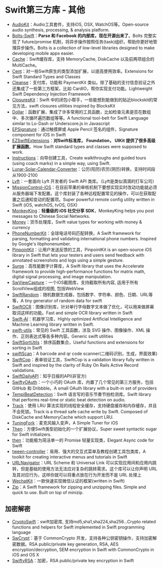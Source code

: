 # Swift第三方库 - 其他  
- [AudioKit][1]：Audio工具套件，支持iOS, OSX, WatchOS等。Open-source audio synthesis, processing, & analysis platform.
- [Bolts-Swift][2]：**Parse 和 Facebook 的内部库，现在开源出来了**。Bolts 完整实现了 future/promise 机制，将异步操作按照任务(task)组织，帮助你更好地管理异步操作。Bolts is a collection of low-level libraries designed to make developing mobile apps easier.
- [Cache][3]：Swift缓存库，支持 MemoryCache, DiskCache 以及前两项组合的 MultiCache。
- [Cent][4]：对一些Swift原生的类型添加扩展，以提高使用效率。Extensions for Swift Standard Types and Classes
- [Cleanse][5]：支付库，功能和 PaymentKit 类似。除了基础的支付信息验证之外还集成了一些第三方框架，比如 CardIO，帮你实现支付功能。Lightweight Swift Dependency Injection Framework
- [ClosuresKit][6]：Swift 中的闭包小帮手，一些能想到能做到的贴近blockskit的常见方法，swift closures utilities inspired by BlocksKit
- [Dollar][7]：函数扩展，集成了许多常用的工具函数，比如检查元素是否在数组中、多次循环遍历数组等等。A functional tool-belt for Swift Language similar to Lo-Dash or Underscore.js in Javascript
- [EPSignature][8]：通过触摸屏或 Apple Pencil 签名的组件，Signature component for iOS in Swift
- [EZSwiftExtensions][9]：**对Swift标准库， Foundation， UIKit 提供了很多高级扩展函数**。How Swift standard types and classes were supposed to work.
- [Instructions][10]：向导创建工具，Create walkthroughs and guided tours (using coach marks) in a simple way, using Swift.
- [Lunar-Solar-Calendar-Converter][11]：公历(阳历)农历(阴历)转换，支持时间段从1900-2100
- [Lyft][12]：一套面向 Lyft 开发者的 Swift API 类库。（Lyft是类似滴滴的打车公司）
- [MissionControl-iOS][13]：在目前苹果的审核机制下要想实现实时改动功能就必须从服务器端下发配置。这个库封装了各种远程配置常见的操作，可以在获取配置之后通知变动的配置项。Super powerful remote config utility written in Swift (iOS, watchOS, tvOS, OSX)
- [MonkeyKing][14]：**轻量级的 iOS 社交分享 SDK**，MonkeyKing helps you post messages to Chinese Social Networks.
- [Money][15]：货币处理库，Swift value types for working with money & currency
- [PhoneNumberKit][16]：全球电话号码匹配转换，A Swift framework for parsing, formatting and validating international phone numbers. Inspired by Google's libphonenumber.
- [PinpointKit][17]：让用户发送反馈的工具，PinpointKit is an open-source iOS library in Swift that lets your testers and users send feedback with annotated screenshots and logs using a simple gesture.
- [Surge][18]：高性能数字计算库，A Swift library that uses the Accelerate framework to provide high-performance functions for matrix math, digital signal processing, and image manipulation.
- [SwViewCapture][19]：一个iOS截图库，支持截取所有内容, 适用于所有ScrollView组成的视图, 包括WebView
- [SwiftRandom][20]：随机数据生成器，包括数字、字符串、颜色、日期、URL等等，A tiny generator of random data for swift
- [SwiftOCR][21]：图像识别库，针对单行字母数字文本做了优化，可以用来做屏幕取词这样的功能。Fast and simple OCR library written in Swift
- [Swift-AI][22]：机器学习库，Highly optimized Artificial Intelligence and Machine Learning library written in Swift.
- [swift-utils][23]：常见的 Swift 工具函数，涉及 SVG 操作、图像操作、XML 操作、正则表达式等各多种内容。Generic swift utilities
- [SwiftSortUtils][24]：排序函数集合，Useful functions and extensions for sorting in Swift
- [swiftScan][25]：A barcode and qr code scanner(二维码识别，生成，界面效果)
- [SwiftCop][26]：表单验证工具，SwiftCop is a validation library fully written in Swift and inspired by the clarity of Ruby On Rails Active Record validations.
- [SwiftDailyAPI][27]：知乎日报的API(非官方)
- [SwiftyOAuth][28]：一个小巧的 OAuth 库，内置了几个常见的第三方服务，包括 GitHub 和 Dribbble。A small OAuth library with a built-in set of providers
- [TempiBeatDetection][29]：Swift 语言写的音乐节奏节拍检测库。Swift library that performs real-time or static beat detection on audio.
- [Track][30]：使用 LRU 算法实现的线程安全缓存，支持硬盘缓存和内存缓存，并且不会死锁。Track is a thread safe cache write by Swift. Composed of DiskCache and MemoryCache which support LRU.
- [TuningFork][31]：麦克风输入变声，A Simple Tuner for iOS
- [Then][32]：方便Swift类型初始化的一个扩展协议，Super sweet syntactic sugar for Swift initializers.
- [then][33]：功能极为简洁单一的 Promise 轻量实现类，Elegant Async code for Swift
- [tween-controller][34]：易用、强大的交互式菜单及教程创建工具包类库，A toolkit for creating interactive menus and tutorials in Swift
- [URLNavigator][35]：URL Scheme 和 Universal Link 可以实现应用间和应用内跳转，但是基础的使用方法无法应对复杂的跳转需求。这个库可以让你声明 URL 及其对应行为，这样你就可以将重点放在行为开发而不是 URL 处理上
- [WechatKit][36]：一款快速实现微信认证的框架(written in Swift)
- [Zip][37]：A Swift framework for zipping and unzipping files. Simple and quick to use. Built on top of minizip.

## 加密解密
- [CryptoSwift][38]：swift加密库, 支持md5,sha1,sha224,sha256...Crypto related functions and helpers for Swift implemented in Swift programming language
- [SwCrypt][39]：基于 CommonCrypto 开发，支持各种公钥密钥操作，支持加密解密数据。RSA public/private key generation, RSA, AES encryption/decryption, SEM encryption in Swift with CommonCrypto in iOS and OS X
- [SwiftyRSA][40]：加密，RSA public/private key encryption in Swift

[1]:	https://github.com/audiokit/AudioKit "AudioKit"
[2]:	https://github.com/BoltsFramework/Bolts-Swift "Bolts-Swift"
[3]:	https://github.com/soffes/Cache "Cache"
[4]:	https://github.com/ankurp/Cent "Cent"
[5]:	https://github.com/square/Cleanse "Cleanse"
[6]:	https://github.com/lacklock/ClosuresKit "ClosuresKit"
[7]:	https://github.com/ankurp/Dollar "Dollar.swift"
[8]:	https://github.com/ipraba/EPSignature "EPSignature"
[9]:	https://github.com/goktugyil/EZSwiftExtensions "EZSwiftExtensions"
[10]:	https://github.com/ephread/Instructions "Instructions"
[11]:	https://github.com/isee15/Lunar-Solar-Calendar-Converter "Lunar-Solar-Calendar-Converter"
[12]:	https://github.com/genadyo/Lyft "Lyft"
[13]:	https://github.com/appculture/MissionControl-iOS "MissionControl-iOS"
[14]:	https://github.com/nixzhu/MonkeyKing "MonkeyKing"
[15]:	https://github.com/danthorpe/Money "Money"
[16]:	https://github.com/marmelroy/PhoneNumberKit "PhoneNumberKit"
[17]:	https://github.com/Lickability/PinpointKit "PinpointKit"
[18]:	https://github.com/mattt/Surge "Surge"
[19]:	https://github.com/startry/SwViewCapture "SwViewCapture"
[20]:	https://github.com/thellimist/SwiftRandom "SwiftRandom"
[21]:	https://github.com/garnele007/SwiftOCR "SwiftOCR"
[22]:	https://github.com/collinhundley/Swift-AI "Swift-AI"
[23]:	https://github.com/eonist/swift-utils "swift-utils"
[24]:	https://github.com/dsmatter/SwiftSortUtils "SwiftSortUtils"
[25]:	https://github.com/MxABC/swiftScan "swiftScan"
[26]:	https://github.com/andresinaka/SwiftCop "SwiftCop"
[27]:	https://github.com/NicholasTD07/SwiftDailyAPI "SwiftDailyAPI"
[28]:	https://github.com/delba/SwiftyOAuth "SwiftyOAuth"
[29]:	https://github.com/jscalo/TempiBeatDetection "TempiBeatDetection"
[30]:	https://github.com/maquannene/Track "Track"
[31]:	https://github.com/comyarzaheri/TuningFork "TuningFork"
[32]:	https://github.com/devxoul/Then "Then"
[33]:	https://github.com/s4cha/then "then"
[34]:	https://github.com/daltonclaybrook/tween-controller "tween-controller"
[35]:	https://github.com/devxoul/URLNavigator "URLNavigator"
[36]:	https://github.com/starboychina/WechatKit "WechatKit"
[37]:	https://github.com/marmelroy/Zip "Zip"
[38]:	https://github.com/krzyzanowskim/CryptoSwift "CryptoSwift"
[39]:	https://github.com/soyersoyer/SwCrypt "SwCrypt"
[40]:	https://github.com/TakeScoop/SwiftyRSA "SwiftyRSA"